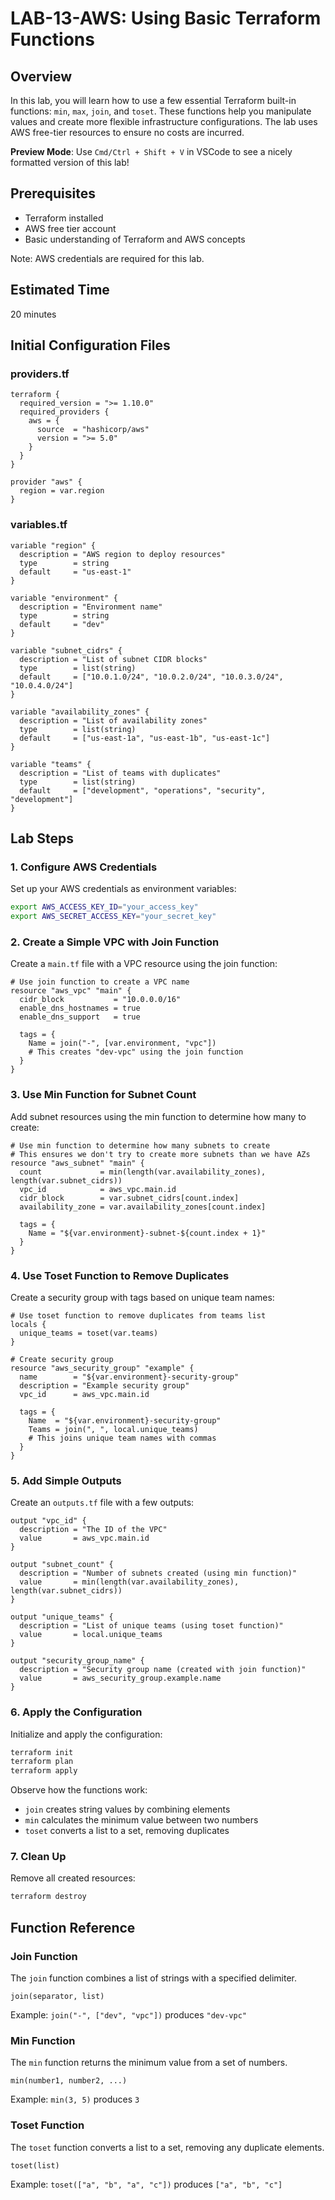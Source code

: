 # LAB-13-AWS: Using Basic Terraform Functions

## Overview
In this lab, you will learn how to use a few essential Terraform built-in functions: `min`, `max`, `join`, and `toset`. These functions help you manipulate values and create more flexible infrastructure configurations. The lab uses AWS free-tier resources to ensure no costs are incurred.

**Preview Mode**: Use `Cmd/Ctrl + Shift + V` in VSCode to see a nicely formatted version of this lab!

## Prerequisites
- Terraform installed
- AWS free tier account
- Basic understanding of Terraform and AWS concepts

Note: AWS credentials are required for this lab.

## Estimated Time
20 minutes

## Initial Configuration Files

### providers.tf
```hcl
terraform {
  required_version = ">= 1.10.0"
  required_providers {
    aws = {
      source  = "hashicorp/aws"
      version = ">= 5.0"
    }
  }
}

provider "aws" {
  region = var.region
}
```

### variables.tf
```hcl
variable "region" {
  description = "AWS region to deploy resources"
  type        = string
  default     = "us-east-1"
}

variable "environment" {
  description = "Environment name"
  type        = string
  default     = "dev"
}

variable "subnet_cidrs" {
  description = "List of subnet CIDR blocks"
  type        = list(string)
  default     = ["10.0.1.0/24", "10.0.2.0/24", "10.0.3.0/24", "10.0.4.0/24"]
}

variable "availability_zones" {
  description = "List of availability zones"
  type        = list(string)
  default     = ["us-east-1a", "us-east-1b", "us-east-1c"]
}

variable "teams" {
  description = "List of teams with duplicates"
  type        = list(string)
  default     = ["development", "operations", "security", "development"]
}
```

## Lab Steps

### 1. Configure AWS Credentials

Set up your AWS credentials as environment variables:

```bash
export AWS_ACCESS_KEY_ID="your_access_key"
export AWS_SECRET_ACCESS_KEY="your_secret_key"
```

### 2. Create a Simple VPC with Join Function

Create a `main.tf` file with a VPC resource using the join function:

```hcl
# Use join function to create a VPC name
resource "aws_vpc" "main" {
  cidr_block           = "10.0.0.0/16"
  enable_dns_hostnames = true
  enable_dns_support   = true

  tags = {
    Name = join("-", [var.environment, "vpc"])
    # This creates "dev-vpc" using the join function
  }
}
```

### 3. Use Min Function for Subnet Count

Add subnet resources using the min function to determine how many to create:

```hcl
# Use min function to determine how many subnets to create
# This ensures we don't try to create more subnets than we have AZs
resource "aws_subnet" "main" {
  count             = min(length(var.availability_zones), length(var.subnet_cidrs))
  vpc_id            = aws_vpc.main.id
  cidr_block        = var.subnet_cidrs[count.index]
  availability_zone = var.availability_zones[count.index]

  tags = {
    Name = "${var.environment}-subnet-${count.index + 1}"
  }
}
```

### 4. Use Toset Function to Remove Duplicates

Create a security group with tags based on unique team names:

```hcl
# Use toset function to remove duplicates from teams list
locals {
  unique_teams = toset(var.teams)
}

# Create security group 
resource "aws_security_group" "example" {
  name        = "${var.environment}-security-group"
  description = "Example security group"
  vpc_id      = aws_vpc.main.id

  tags = {
    Name  = "${var.environment}-security-group"
    Teams = join(", ", local.unique_teams)
    # This joins unique team names with commas
  }
}
```

### 5. Add Simple Outputs

Create an `outputs.tf` file with a few outputs:

```hcl
output "vpc_id" {
  description = "The ID of the VPC"
  value       = aws_vpc.main.id
}

output "subnet_count" {
  description = "Number of subnets created (using min function)"
  value       = min(length(var.availability_zones), length(var.subnet_cidrs))
}

output "unique_teams" {
  description = "List of unique teams (using toset function)"
  value       = local.unique_teams
}

output "security_group_name" {
  description = "Security group name (created with join function)"
  value       = aws_security_group.example.name
}
```

### 6. Apply the Configuration

Initialize and apply the configuration:

```bash
terraform init
terraform plan
terraform apply
```

Observe how the functions work:
- `join` creates string values by combining elements
- `min` calculates the minimum value between two numbers
- `toset` converts a list to a set, removing duplicates

### 7. Clean Up

Remove all created resources:

```bash
terraform destroy
```

## Function Reference

### Join Function
The `join` function combines a list of strings with a specified delimiter.
```
join(separator, list)
```
Example: `join("-", ["dev", "vpc"])` produces `"dev-vpc"`

### Min Function
The `min` function returns the minimum value from a set of numbers.
```
min(number1, number2, ...)
```
Example: `min(3, 5)` produces `3`

### Toset Function
The `toset` function converts a list to a set, removing any duplicate elements.
```
toset(list)
```
Example: `toset(["a", "b", "a", "c"])` produces `["a", "b", "c"]`